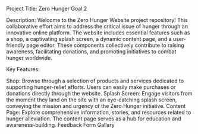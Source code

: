 Project Title: Zero Hunger Goal 2

Description:
Welcome to the Zero Hunger Website project repository! This collaborative effort aims to address the critical issue of hunger through an innovative online platform. The website includes essential features such as a shop, a captivating splash screen, a dynamic content page, and a user-friendly page editor. These components collectively contribute to raising awareness, facilitating donations, and promoting initiatives to combat hunger worldwide.

Key Features:

Shop: Browse through a selection of products and services dedicated to supporting hunger-relief efforts. Users can easily make purchases or donations directly through the website.
Splash Screen: Engage visitors from the moment they land on the site with an eye-catching splash screen, conveying the mission and urgency of the Zero Hunger initiative.
Content Page: Explore comprehensive information, stories, and resources related to hunger alleviation. The content page serves as a hub for education and awareness-building.
Feedback Form
Gallary
